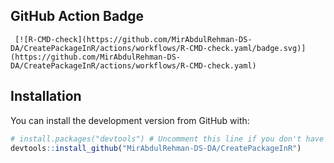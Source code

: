 ## GitHub Action Badge

     [![R-CMD-check](https://github.com/MirAbdulRehman-DS-DA/CreatePackageInR/actions/workflows/R-CMD-check.yaml/badge.svg)](https://github.com/MirAbdulRehman-DS-DA/CreatePackageInR/actions/workflows/R-CMD-check.yaml)


## Installation

You can install the development version from GitHub with:

```R
# install.packages("devtools") # Uncomment this line if you don't have devtools installed
devtools::install_github("MirAbdulRehman-DS-DA/CreatePackageInR")
